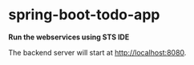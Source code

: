 # spring-boot-todo-app

**Run the webservices using STS IDE**

The backend server will start at <http://localhost:8080>.
